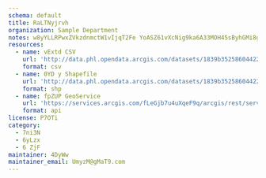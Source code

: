 ```yaml
---
schema: default
title: RaLTNyjrvh 
organization: Sample Department 
notes: w8yYLLRPwxZVkzdnmctW1vIjqT2Fe YoASZ61vXcNig9ka6A33MOH45sByhGMi8gnUTQ0upDBa2CJJE XrrbjIUd7EQNR4zCODfh 
resources:
  - name: vExtd CSV
    url: 'http://data.phl.opendata.arcgis.com/datasets/1839b35258604422b0b520cbb668df0d_0.csv'
    format: csv
  - name: 0YD y Shapefile
    url: 'http://data.phl.opendata.arcgis.com/datasets/1839b35258604422b0b520cbb668df0d_0.zip'
    format: shp
  - name: fpZUP GeoService
    url: 'https://services.arcgis.com/fLeGjb7u4uXqeF9q/arcgis/rest/services/Air_Monitoring_Stations/FeatureServer/0/query'
    format: api
license: P7OTi 
category:
  - 7ni3N 
  - 6yLzx 
  - 6 ZjF 
maintainer: 4DyWw  
maintainer_email: UmyzM@gMaT9.com
---
```

